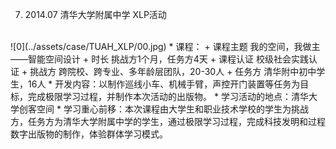   7. 2014.07 清华大学附属中学 XLP活动
  <br>
  ![0](../assets/case/TUAH_XLP/00.jpg)
    * 课程：
        + 课程主题	我的空间，我做主——智能空间设计
        + 时长	挑战方1个月，任务方4天
        + 课程认证	校级社会实践认证
        + 挑战方	跨院校、跨专业、多年龄层团队，20-30人
        + 任务方	清华附中初中学生，16人
    * 开发内容：以制作巡线小车、机械手臂，声控开门装置等任务为目标，完成极限学习过程，并制作本次活动的出版物。
    * 学习活动的地点：清华大学创客空间
    * 学习重心前移：本次课程由大学生和职业技术学校的学生为挑战方，任务方为清华大学附属中学的学生，通过极限学习过程，完成科技发明和过程数字出版物的制作，体验群体学习模式。
